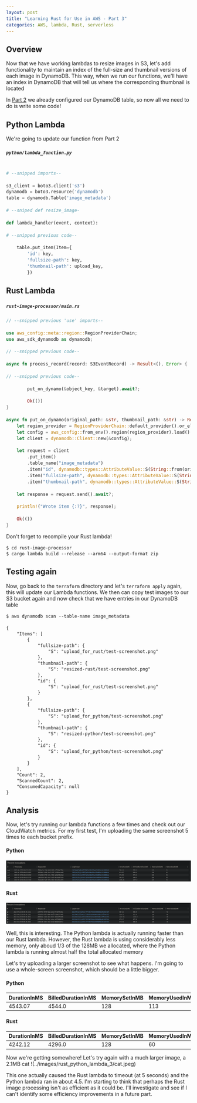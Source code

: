 ```yaml
---
layout: post
title: "Learning Rust for Use in AWS - Part 3"
categories: AWS, lambda, Rust, serverless
---
```


## Overview
Now that we have working lambdas to resize images in S3, let's add functionality to maintain an index of the full-size and thumbnail versions of each image in DynamoDB.
This way, when we run our functions, we'll have an index in DynamoDB that will tell us where the corresponding thumbnail is located

In [Part 2](/rust_lambda_pt2) we already configured our DynamoDB table, so now all we need to do is write some code!

## Python Lambda
We're going to update our function from Part 2
##### __`python/lambda_function.py`__
```python

# --snipped imports--

s3_client = boto3.client('s3')
dynamodb = boto3.resource('dynamodb')
table = dynamodb.Table('image_metadata')

# --sniped def resize_image-

def lambda_handler(event, context):

# --snipped previous code--

    table.put_item(Item={
        'id': key,
        'fullsize-path': key,
        'thumbnail-path': upload_key,
        })
```

## Rust Lambda
##### __`rust-image-processor/main.rs`__
```rust
// --snipped previous 'use' imports--

use aws_config::meta::region::RegionProviderChain;
use aws_sdk_dynamodb as dynamodb;

// --snipped previous code--

async fn process_record(record: S3EventRecord) -> Result<(), Error> {

// --snipped previous code--

        put_on_dynamo(&object_key, &target).await?;

        Ok(())
}

async fn put_on_dynamo(original_path: &str, thumbnail_path: &str) -> Result<(), Error> {
	let region_provider = RegionProviderChain::default_provider().or_else("us-east-1");
	let config = aws_config::from_env().region(region_provider).load().await;
	let client = dynamodb::Client::new(&config);

	let request = client
		.put_item()
        .table_name("image_metadata")
        .item("id", dynamodb::types::AttributeValue::S(String::from(original_path)))
        .item("fullsize-path", dynamodb::types::AttributeValue::S(String::from(original_path)))
        .item("thumbnail-path", dynamodb::types::AttributeValue::S(String::from(thumbnail_path)));

    let response = request.send().await?;

    println!("Wrote item {:?}", response);

    Ok(())
}
```

Don't forget to recompile your Rust lambda!

```shell
$ cd rust-image-processor
$ cargo lambda build --release --arm64 --output-format zip
```

## Testing again
Now, go back to the `terraform` directory and let's `terraform apply` again, this will update our Lambda functions. We then can copy test images to our S3 bucket again and now check that we have entries in our DynamoDB table
```shell
$ aws dynamodb scan --table-name image_metadata

{
    "Items": [
        {
            "fullsize-path": {
                "S": "upload_for_rust/test-screenshot.png"
            },
            "thumbnail-path": {
                "S": "resized-rust/test-screenshot.png"
            },
            "id": {
                "S": "upload_for_rust/test-screenshot.png"
            }
        },
        {
            "fullsize-path": {
                "S": "upload_for_python/test-screenshot.png"
            },
            "thumbnail-path": {
                "S": "resized-python/test-screenshot.png"
            },
            "id": {
                "S": "upload_for_python/test-screenshot.png"
            }
        }
    ],
    "Count": 2,
    "ScannedCount": 2,
    "ConsumedCapacity": null
}
```

## Analysis
Now, let's try running our lambda functions a few times and check out our CloudWatch
metrics. For my first test, I'm uploading the same screenshot 5 times to each bucket
prefix.

#### Python
![python lambda 5 invocations](../images/rust_python_lambda_3/python_first_5.png)
#### Rust
![rust lambda 5 invocations](../images/rust_python_lambda_3/rust_first_5.png)

Well, this is interesting. The Python lambda is actually running faster than our Rust lambda. However, the Rust lambda is using considerably less memory, only aboud 1/3 of the 128MB we allocated, where the Python lambda is running almost half the total allocated memory

Let's try uploading a larger screenshot to see what happens. I'm going to use a whole-screen screenshot, which should be a little bigger.

#### Python

| DurationInMS | BilledDurationInMS | MemorySetInMB | MemoryUsedInMB |
| ---- | ---- | ---- | ---- |
| 4543.07 | 4544.0 | 128 | 113 |

#### Rust

| DurationInMS | BilledDurationInMS | MemorySetInMB | MemoryUsedInMB |
| ---- | ---- | ---- | ---- |
| 4242.12 | 4296.0 | 128 | 60 |

Now we're getting somewhere! Let's try again with a much larger image, a 2.1MB cat
!(../images/rust_python_lambda_3/cat.jpeg)

This one actually caused the Rust lambda to timeout (at 5 seconds) and the Python lambda ran in about 4.5. I'm starting to think that perhaps the Rust image processing isn't as efficient as it could be. I'll investigate and see if I can't identify some efficiency improvements in a future part.

